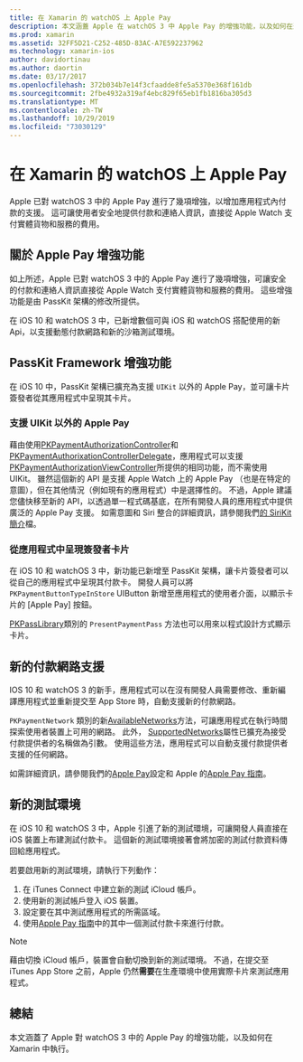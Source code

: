 ```yaml
---
title: 在 Xamarin 的 watchOS 上 Apple Pay
description: 本文涵蓋 Apple 在 watchOS 3 中 Apple Pay 的增強功能，以及如何在適用于 Apple Watch 的 Xamarin 中執行。
ms.prod: xamarin
ms.assetid: 32FF5D21-C252-485D-83AC-A7E592237962
ms.technology: xamarin-ios
author: davidortinau
ms.author: daortin
ms.date: 03/17/2017
ms.openlocfilehash: 372b034b7e14f3cfaadde8fe5a5370e368f161db
ms.sourcegitcommit: 2fbe4932a319af4ebc829f65eb1fb1816ba305d3
ms.translationtype: MT
ms.contentlocale: zh-TW
ms.lasthandoff: 10/29/2019
ms.locfileid: "73030129"
---
```

# <a name="apple-pay-on-watchos-in-xamarin"></a>在 Xamarin 的 watchOS 上 Apple Pay

Apple 已對 watchOS 3 中的 Apple Pay 進行了幾項增強，以增加應用程式內付款的支援。 這可讓使用者安全地提供付款和連絡人資訊，直接從 Apple Watch 支付實體貨物和服務的費用。

## <a name="about-apple-pay-enhancements"></a>關於 Apple Pay 增強功能

如上所述，Apple 已對 watchOS 3 中的 Apple Pay 進行了幾項增強，可讓安全的付款和連絡人資訊直接從 Apple Watch 支付實體貨物和服務的費用。 這些增強功能是由 PassKit 架構的修改所提供。

在 iOS 10 和 watchOS 3 中，已新增數個可與 iOS 和 watchOS 搭配使用的新 Api，以支援動態付款網路和新的沙箱測試環境。

## <a name="passkit-framework-enhancements"></a>PassKit Framework 增強功能

在 iOS 10 中，PassKit 架構已擴充為支援 `UIKit` 以外的 Apple Pay，並可讓卡片簽發者從其應用程式中呈現其卡片。 

### <a name="supporting-apple-pay-outside-of-uikit"></a>支援 UIKit 以外的 Apple Pay

藉由使用[PKPaymentAuthorizationController](https://developer.apple.com/reference/passkit/pkpaymentauthorizationcontroller)和[PKPaymentAuthorixationControllerDelegate](https://developer.apple.com/reference/passkit/pkpaymentauthorizationcontrollerdelegate)，應用程式可以支援[PKPaymentAuthorizationViewController](https://developer.apple.com/reference/passkit/pkpaymentauthorizationviewcontroller)所提供的相同功能，而不需使用 UIKit。 雖然這個新的 API 是支援 Apple Watch 上的 Apple Pay （也是在特定的意圖），但在其他情況（例如現有的應用程式）中是選擇性的。 不過，Apple 建議您儘快移至新的 API，以透過單一程式碼基底，在所有開發人員的應用程式中提供廣泛的 Apple Pay 支援。 如需意圖和 Siri 整合的詳細資訊，請參閱我們[的 SiriKit 簡介](~/ios/platform/sirikit/index.md)檔。

### <a name="presenting-issuer-cards-from-within-apps"></a>從應用程式中呈現簽發者卡片

在 iOS 10 和 watchOS 3 中，新功能已新增至 PassKit 架構，讓卡片簽發者可以從自己的應用程式中呈現其付款卡。 開發人員可以將 `PKPaymentButtonTypeInStore` UIButton 新增至應用程式的使用者介面，以顯示卡片的 [Apple Pay] 按鈕。

[PKPassLibrary](https://developer.apple.com/reference/passkit/pkpasslibrary)類別的 `PresentPaymentPass` 方法也可以用來以程式設計方式顯示卡片。

## <a name="new-payment-network-support"></a>新的付款網路支援

IOS 10 和 watchOS 3 的新手，應用程式可以在沒有開發人員需要修改、重新編譯應用程式並重新提交至 App Store 時，自動支援新的付款網路。

`PKPaymentNetwork` 類別的新[AvailableNetworks](https://developer.apple.com/reference/passkit/pkpaymentrequest/1833288-availablenetworks)方法，可讓應用程式在執行時間探索使用者裝置上可用的網路。 此外， [SupportedNetworks](https://developer.apple.com/reference/passkit/pkpaymentrequest/1619329-supportednetworks)屬性已擴充為接受付款提供者的名稱做為引數。 使用這些方法，應用程式可以自動支援付款提供者支援的任何網路。

如需詳細資訊，請參閱我們的[Apple Pay](~/ios/platform/apple-pay.md)設定和 Apple 的[Apple Pay 指南](https://developer.apple.com/apple-pay/)。

## <a name="new-testing-environment"></a>新的測試環境

在 iOS 10 和 watchOS 3 中，Apple 引進了新的測試環境，可讓開發人員直接在 iOS 裝置上布建測試付款卡。 這個新的測試環境接著會將加密的測試付款資料傳回給應用程式。

若要啟用新的測試環境，請執行下列動作：

1. 在 iTunes Connect 中建立新的測試 iCloud 帳戶。
2. 使用新的測試帳戶登入 iOS 裝置。
3. 設定要在其中測試應用程式的所需區域。
4. 使用[Apple Pay 指南](https://developer.apple.com/apple-pay/)中的其中一個測試付款卡來進行付款。

> [!NOTE]
> 藉由切換 iCloud 帳戶，裝置會自動切換到新的測試環境。 不過，在提交至 iTunes App Store 之前，Apple 仍然**需要**在生產環境中使用實際卡片來測試應用程式。

## <a name="summary"></a>總結

本文涵蓋了 Apple 對 watchOS 3 中的 Apple Pay 的增強功能，以及如何在 Xamarin 中執行。

